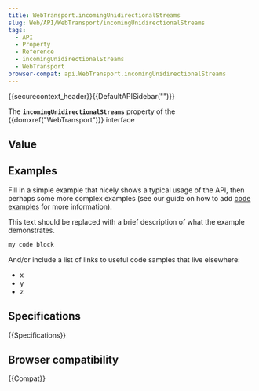 ```yaml
---
title: WebTransport.incomingUnidirectionalStreams
slug: Web/API/WebTransport/incomingUnidirectionalStreams
tags:
  - API
  - Property
  - Reference
  - incomingUnidirectionalStreams
  - WebTransport
browser-compat: api.WebTransport.incomingUnidirectionalStreams
---
```

{{securecontext_header}}{{DefaultAPISidebar("")}}

The **`incomingUnidirectionalStreams`** property of the {{domxref("WebTransport")}} interface 

## Value



## Examples

Fill in a simple example that nicely shows a typical usage of the API, then perhaps some more complex examples (see our guide on how to add [code examples](/en-US/docs/MDN/Contribute/Structures/Code_examples) for more information).

This text should be replaced with a brief description of what the example demonstrates.

```js
my code block
```

And/or include a list of links to useful code samples that live elsewhere:

*   x
*   y
*   z

## Specifications

{{Specifications}}

## Browser compatibility

{{Compat}}



